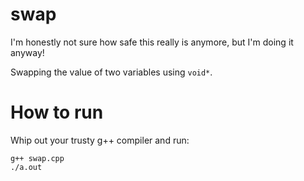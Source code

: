 # swap

I'm honestly not sure how safe this really is anymore, but I'm doing it anyway!

Swapping the value of two variables using `void*`.

# How to run

Whip out your trusty g++ compiler and run:

```
g++ swap.cpp
./a.out
```